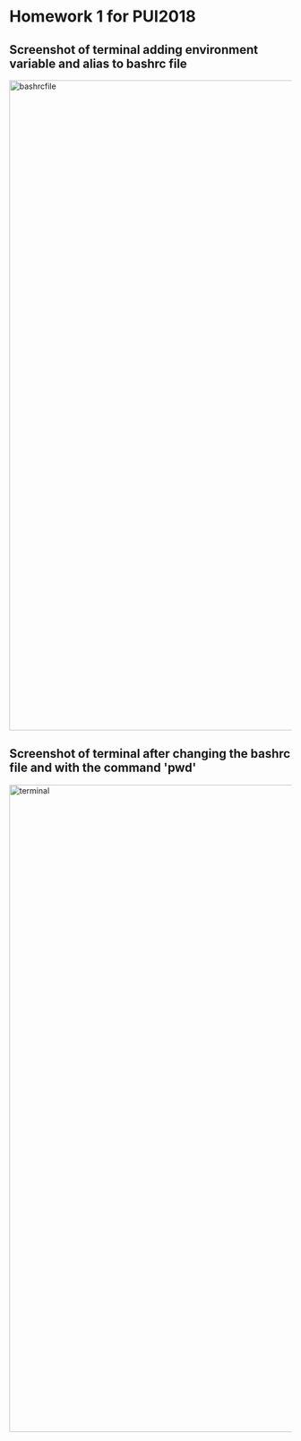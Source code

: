 # Homework 1 for PUI2018

## Screenshot of terminal adding environment variable and alias to bashrc file
<img width="1160" alt="bashrcfile" src="https://user-images.githubusercontent.com/24549241/45601401-423b6d00-b9da-11e8-9af1-d8db133ebaf8.png">


## Screenshot of terminal after changing the bashrc file and with the command 'pwd'
<img width="1155" alt="terminal" src="https://user-images.githubusercontent.com/24549241/45601372-07393980-b9da-11e8-94b4-8add16d8c08e.png">

